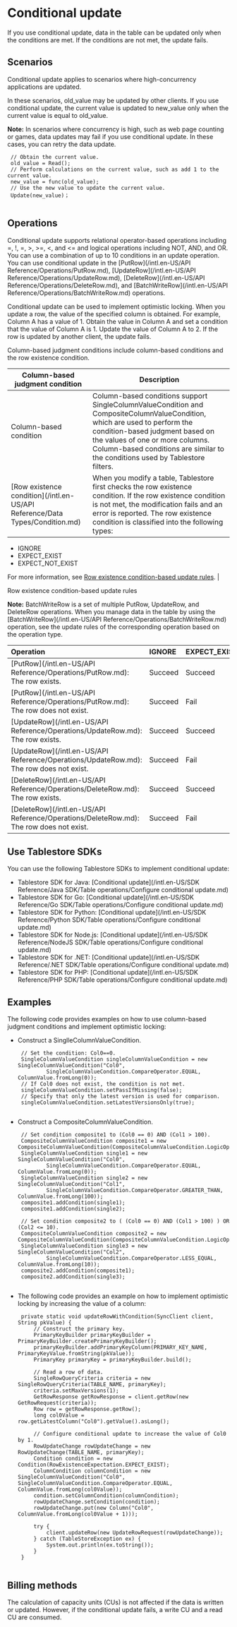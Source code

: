 # Conditional update

If you use conditional update, data in the table can be updated only when the conditions are met. If the conditions are not met, the update fails.

## Scenarios

Conditional update applies to scenarios where high-concurrency applications are updated.

In these scenarios, old\_value may be updated by other clients. If you use conditional update, the current value is updated to new\_value only when the current value is equal to old\_value.

**Note:** In scenarios where concurrency is high, such as web page counting or games, data updates may fail if you use conditional update. In these cases, you can retry the data update.

```
 // Obtain the current value.
 old_value = Read();
 // Perform calculations on the current value, such as add 1 to the current value.
 new_value = func(old_value);
 // Use the new value to update the current value.
 Update(new_value)；
                
```

## Operations

Conditional update supports relational operator-based operations including =, !, =, \>, \>=, <, and <= and logical operations including NOT, AND, and OR. You can use a combination of up to 10 conditions in an update operation. You can use conditional update in the [PutRow](/intl.en-US/API Reference/Operations/PutRow.md), [UpdateRow](/intl.en-US/API Reference/Operations/UpdateRow.md), [DeleteRow](/intl.en-US/API Reference/Operations/DeleteRow.md), and [BatchWriteRow](/intl.en-US/API Reference/Operations/BatchWriteRow.md) operations.

Conditional update can be used to implement optimistic locking. When you update a row, the value of the specified column is obtained. For example, Column A has a value of 1. Obtain the value in Column A and set a condition that the value of Column A is 1. Update the value of Column A to 2. If the row is updated by another client, the update fails.

Column-based judgment conditions include column-based conditions and the row existence condition.

|Column-based judgment condition|Description|
|-------------------------------|-----------|
|Column-based condition|Column-based conditions support SingleColumnValueCondition and CompositeColumnValueCondition, which are used to perform the condition-based judgment based on the values of one or more columns. Column-based conditions are similar to the conditions used by Tablestore filters.|
|[Row existence condition](/intl.en-US/API Reference/Data Types/Condition.md)|When you modify a table, Tablestore first checks the row existence condition. If the row existence condition is not met, the modification fails and an error is reported. The row existence condition is classified into the following types:

-   IGNORE
-   EXPECT\_EXIST
-   EXPECT\_NOT\_EXIST

For more information, see [Row existence condition-based update rules](#p_475_9wy_nbk). |

Row existence condition-based update rules

**Note:** BatchWriteRow is a set of multiple PutRow, UpdateRow, and DeleteRow operations. When you manage data in the table by using the [BatchWriteRow](/intl.en-US/API Reference/Operations/BatchWriteRow.md) operation, see the update rules of the corresponding operation based on the operation type.

|Operation|IGNORE|EXPECT\_EXIST|EXPECT\_NOT\_EXIST|
|:--------|:-----|:------------|:-----------------|
|[PutRow](/intl.en-US/API Reference/Operations/PutRow.md): The row exists.|Succeed|Succeed|Fail|
|[PutRow](/intl.en-US/API Reference/Operations/PutRow.md): The row does not exist.|Succeed|Fail|Succeed|
|[UpdateRow](/intl.en-US/API Reference/Operations/UpdateRow.md): The row exists.|Succeed|Succeed|Fail|
|[UpdateRow](/intl.en-US/API Reference/Operations/UpdateRow.md): The row does not exist.|Succeed|Fail|Succeed|
|[DeleteRow](/intl.en-US/API Reference/Operations/DeleteRow.md): The row exists.|Succeed|Succeed|Fail|
|[DeleteRow](/intl.en-US/API Reference/Operations/DeleteRow.md): The row does not exist.|Succeed|Fail|Succeed|

## Use Tablestore SDKs

You can use the following Tablestore SDKs to implement conditional update:

-   Tablestore SDK for Java: [Conditional update](/intl.en-US/SDK Reference/Java SDK/Table operations/Configure conditional update.md)
-   Tablestore SDK for Go: [Conditional update](/intl.en-US/SDK Reference/Go SDK/Table operations/Configure conditional update.md)
-   Tablestore SDK for Python: [Conditional update](/intl.en-US/SDK Reference/Python SDK/Table operations/Configure conditional update.md)
-   Tablestore SDK for Node.js: [Conditional update](/intl.en-US/SDK Reference/NodeJS SDK/Table operations/Configure conditional update.md)
-   Tablestore SDK for .NET: [Conditional update](/intl.en-US/SDK Reference/.NET SDK/Table operations/Configure conditional update.md)
-   Tablestore SDK for PHP: [Conditional update](/intl.en-US/SDK Reference/PHP SDK/Table operations/Configure conditional update.md)

## Examples

The following code provides examples on how to use column-based judgment conditions and implement optimistic locking:

-   Construct a SinglleColumnValueCondition.

    ```
     // Set the condition: Col0==0.
     SingleColumnValueCondition singleColumnValueCondition = new SingleColumnValueCondition("Col0",
             SingleColumnValueCondition.CompareOperator.EQUAL, ColumnValue.fromLong(0));
     // If Col0 does not exist, the condition is not met.
     singleColumnValueCondition.setPassIfMissing(false);
     // Specify that only the latest version is used for comparison.
     singleColumnValueCondition.setLatestVersionsOnly(true);
                        
    ```

-   Construct a CompositeColumnValueCondition.

    ```
     // Set condition composite1 to (Col0 == 0) AND (Col1 > 100).
     CompositeColumnValueCondition composite1 = new CompositeColumnValueCondition(CompositeColumnValueCondition.LogicOperator.AND);
     SingleColumnValueCondition single1 = new SingleColumnValueCondition("Col0",
             SingleColumnValueCondition.CompareOperator.EQUAL, ColumnValue.fromLong(0));
     SingleColumnValueCondition single2 = new SingleColumnValueCondition("Col1",
             SingleColumnValueCondition.CompareOperator.GREATER_THAN, ColumnValue.fromLong(100));
     composite1.addCondition(single1);
     composite1.addCondition(single2);
    
     // Set condition composite2 to ( (Col0 == 0) AND (Col1 > 100) ) OR (Col2 <= 10).
     CompositeColumnValueCondition composite2 = new CompositeColumnValueCondition(CompositeColumnValueCondition.LogicOperator.OR);
     SingleColumnValueCondition single3 = new SingleColumnValueCondition("Col2",
             SingleColumnValueCondition.CompareOperator.LESS_EQUAL, ColumnValue.fromLong(10));
     composite2.addCondition(composite1);
     composite2.addCondition(single3);     
                        
    ```

-   The following code provides an example on how to implement optimistic locking by increasing the value of a column:

    ```
     private static void updateRowWithCondition(SyncClient client, String pkValue) {
         // Construct the primary key.
         PrimaryKeyBuilder primaryKeyBuilder = PrimaryKeyBuilder.createPrimaryKeyBuilder();
         primaryKeyBuilder.addPrimaryKeyColumn(PRIMARY_KEY_NAME, PrimaryKeyValue.fromString(pkValue));
         PrimaryKey primaryKey = primaryKeyBuilder.build();
    
         // Read a row of data.
         SingleRowQueryCriteria criteria = new SingleRowQueryCriteria(TABLE_NAME, primaryKey);
         criteria.setMaxVersions(1);
         GetRowResponse getRowResponse = client.getRow(new GetRowRequest(criteria));
         Row row = getRowResponse.getRow();
         long col0Value = row.getLatestColumn("Col0").getValue().asLong();
    
         // Configure conditional update to increase the value of Col0 by 1.
         RowUpdateChange rowUpdateChange = new RowUpdateChange(TABLE_NAME, primaryKey);
         Condition condition = new Condition(RowExistenceExpectation.EXPECT_EXIST);
         ColumnCondition columnCondition = new SingleColumnValueCondition("Col0", SingleColumnValueCondition.CompareOperator.EQUAL, ColumnValue.fromLong(col0Value));
         condition.setColumnCondition(columnCondition);
         rowUpdateChange.setCondition(condition);
         rowUpdateChange.put(new Column("Col0", ColumnValue.fromLong(col0Value + 1)));
    
         try {
             client.updateRow(new UpdateRowRequest(rowUpdateChange));
         } catch (TableStoreException ex) {
             System.out.println(ex.toString());
         }
     }
                        
    ```


## Billing methods

The calculation of capacity units \(CUs\) is not affected if the data is written or updated. However, if the conditional update fails, a write CU and a read CU are consumed.

